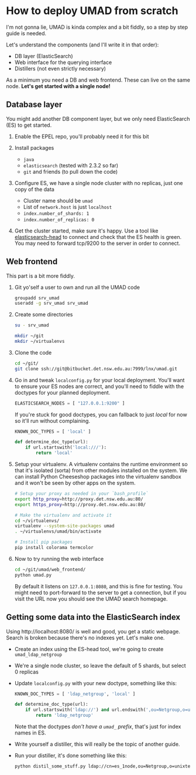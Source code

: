 How to deploy UMAD from scratch
===============================

I'm not gonna lie, UMAD is kinda complex and a bit fiddly, so a step by step guide is needed.

Let's understand the components (and I'll write it in that order):

* DB layer (ElasticSearch)
* Web interface for the querying interface
* Distillers (not even strictly necessary)

As a minimum you need a DB and web frontend. These can live on the same node.
**Let's get started with a single node!**


Database layer
--------------

You might add another DB component layer, but we only need ElasticSearch (ES)
to get started.

1. Enable the EPEL repo, you'll probably need it for this bit

2. Install packages
    * `java`
    * `elasticsearch` (tested with 2.3.2 so far)
    * `git` and friends (to pull down the code)

3. Configure ES, we have a single node cluster with no replicas, just one copy of the data
    * Cluster name should be `umad`
    * List of `network.host` is just `localhost`
    * `index.number_of_shards: 1`
    * `index.number_of_replicas: 0`

4. Get the cluster started, make sure it's happy. Use a tool like [elasticsearch-head](https://mobz.github.io/elasticsearch-head/) to connect and check that the ES health is green. You may need to forward tcp/9200 to the server in order to connect.


Web frontend
------------

This part is a bit more fiddly.

1. Git yo'self a user to own and run all the UMAD code
    ```bash
    groupadd srv_umad
    useradd -g srv_umad srv_umad
    ```

2. Create some directories
    ```bash
    su - srv_umad
    
    mkdir ~/git
    mkdir ~/virtualenvs
    ```

3. Clone the code
    ```bash
    cd ~/git/
    git clone ssh://git@bitbucket.det.nsw.edu.au:7999/lnx/umad.git
    ```

4. Go in and tweak `localconfig.py` for your local deployment. You'll want to ensure your ES nodes are correct, and you'll need to fiddle with the doctypes for your planned deployment.
    ```python
    ELASTICSEARCH_NODES = [ "127.0.0.1:9200" ]
    ```
    If you're stuck for good doctypes, you can fallback to just *local* for now so it'll run without complaining.
    ```python
    KNOWN_DOC_TYPES = [ 'local' ]

    def determine_doc_type(url):
        if url.startswith('local:///'):
            return 'local'
    ```

5. Setup your virtualenv. A virtualenv contains the runtime environment so that it's isolated (sorta) from other modules installed on the system. We can install Python Cheeseshop packages into the virtualenv sandbox and it won't be seen by other apps on the system.
    ```bash
    # Setup your proxy as needed in your `bash_profile`
    export http_proxy=http://proxy.det.nsw.edu.au:80/
    export https_proxy=http://proxy.det.nsw.edu.au:80/

    # Make the virtualenv and activate it
    cd ~/virtualenvs/
    virtualenv --system-site-packages umad
    . ~/virtualenvs/umad/bin/activate

    # Install pip packages
    pip install colorama termcolor
    ```

6. Now to try running the web interface
    ```bash
    cd ~/git/umad/web_frontend/
    python umad.py
    ```
    By default it listens on `127.0.0.1:8080`, and this is fine for testing. You might need to port-forward to the server to get a connection, but if you visit the URL now you should see the UMAD search homepage.


Getting some data into the ElasticSearch index
----------------------------------------------

Using http://localhost:8080/ is well and good, you get a static webpage. Search is broken because there's no indexes yet. Let's make one.

* Create an index using the ES-head tool, we're going to create `umad_ldap_netgroup`
* We're a single node cluster, so leave the default of 5 shards, but select 0 replicas
* Update `localconfig.py` with your new doctype, something like this:

    ```python
    KNOWN_DOC_TYPES = [ 'ldap_netgroup', 'local' ]
    
    def determine_doc_type(url):
        if url.startswith('ldap://') and url.endswith(',ou=Netgroup,o=unixteam'):
            return 'ldap_netgroup'
    ```
    Note that the doctypes *don't have a `umad_` prefix*, that's just for index names in ES.
* Write yourself a distiller, this will really be the topic of another guide.
* Run your distiller, it's done something like this:

    ```bash
    python distil_some_stuff.py ldap://cn=es_1node,ou=Netgroup,o=unixteam
    ```

